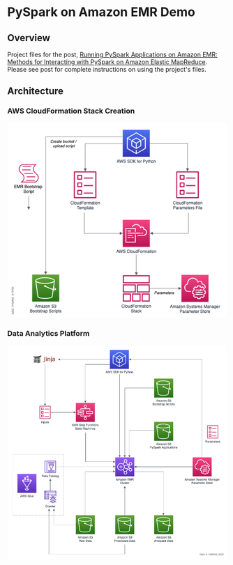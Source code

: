 # PySpark on Amazon EMR Demo

## Overview

Project files for the post, [Running PySpark Applications on Amazon EMR: Methods for Interacting with PySpark on Amazon Elastic MapReduce](https://gary.medium.com/running-pyspark-applications-on-amazon-emr-e536b7a865ca). Please see post for complete instructions on using the project's files.

## Architecture

### AWS CloudFormation Stack Creation

![Architecture](images/CFN_Architecture.png)
  
  
### Data Analytics Platform

![Architecture](images/Workflow_Architecture.png)